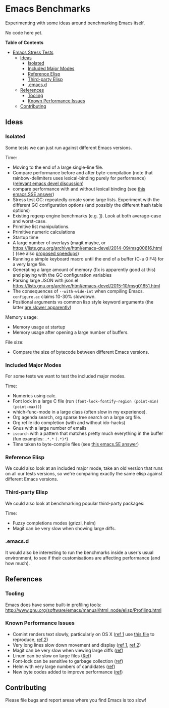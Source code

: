 # Emacs Benchmarks

Experimenting with some ideas around benchmarking Emacs itself.

No code here yet.

<!-- markdown-toc start - Don't edit this section. Run M-x markdown-toc/generate-toc again -->
**Table of Contents**

- [Emacs Stress Tests](#emacs-stress-tests)
    - [Ideas](#ideas)
        - [Isolated](#isolated)
        - [Included Major Modes](#included-major-modes)
        - [Reference Elisp](#reference-elisp)
        - [Third-party Elisp](#third-party-elisp)
        - [.emacs.d](#emacsd)
    - [References](#references)
        - [Tooling](#tooling)
        - [Known Performance Issues](#known-performance-issues)
    - [Contributing](#contributing)

<!-- markdown-toc end -->

## Ideas

### Isolated

Some tests we can just run against different Emacs versions.

Time:

* Moving to the end of a large single-line file.
* Compare performance before and after byte-compilation (note that
  rainbow-delimiters uses lexical-binding purely for performance)
  ([relevant emacs devel discussion](https://lists.gnu.org/archive/html/emacs-devel/2015-10/msg01695.html))
* compare performance with and without lexical binding (see
  [this emacs.SSE answer](http://emacs.stackexchange.com/q/2129))
* Stress test GC: repeatedly create some large lists. Experiment with
  the different GC configuration options (and possibly the different
  hash table options)
* Existing regexp engine benchmarks
  (e.g. [1](http://sljit.sourceforge.net/regex_perf.html)). Look at
  both average-case and worst-case.
* Primitive list manipulations.
* Primitive numeric calculations
* Startup time
* A large number of overlays (magit maybe, or
  https://lists.gnu.org/archive/html/emacs-devel/2014-09/msg00616.html
  ) (see also [proposed speedups](https://lists.gnu.org/archive/html/emacs-devel/2014-09/msg00671.html))
* Running a simple keyboard macro until the end of a buffer (C-u 0 F4)
  for a very large file.
* Generating a large amount of memory (flx is apparently good at this)
  and playing with the GC configuration variables
* Parsing large JSON with json.el
  https://lists.gnu.org/archive/html/emacs-devel/2015-10/msg01651.html
* The consequences of `--with-wide-int` when compiling
  Emacs. `configure.ac` claims 10-30% slowdown.
* Positional arguments vs common lisp style keyword arguments
  (the latter [are slower apparently](https://lists.gnu.org/archive/html/emacs-devel/2016-02/msg01400.html))

Memory usage:

* Memory usage at startup
* Memory usage after opening a large number of buffers.

File size:

* Compare the size of bytecode between different Emacs versions.

### Included Major Modes

For some tests we want to test the included major modes.

Time:

* Numerics using calc.
* Font lock in a large C file (run `(font-lock-fontify-region (point-min) (point-max))`)
* which-func-mode in a large class (often slow in my experience).
* Org agenda search, org sparse tree search on a large org file.
* Org refile ido completion (with and without ido-hacks)
* Gnus with a large number of emails
* `isearch` with a pattern that matches pretty much everything in the
  buffer (fun examples: `.*.*` `(.*)*`)
* Time taken to byte-compile files (see
  [this emacs.SE answer](http://emacs.stackexchange.com/a/2092/304))

### Reference Elisp

We could also look at an included major mode, take an old version that
runs on all our tests versions, so we're comparing exactly the same
elisp against different Emacs versions.

### Third-party Elisp

We could also look at benchmarking popular third-party packages:

Time:

* Fuzzy completions modes (grizzl, helm)
* Magit can be very slow when showing large diffs.

### .emacs.d

It would also be interesting to run the benchmarks inside a user's
usual environment, to see if their customisations are affecting
performance (and how much).

## References

### Tooling

Emacs does have some built-in profiling tools:
http://www.gnu.org/software/emacs/manual/html_node/elisp/Profiling.html

### Known Performance Issues

* Comint renders text slowly, particularly on OS X
([ref 1](http://www.reddit.com/r/emacs/comments/2e8byy/slowass_text_rendering/ck06mzi)
use [this file](https://gist.github.com/Wilfred/59795973e6231cefe8f9)
to reproduce,
[ref 2](https://github.com/JuliaLang/julia/pull/8026))
* Very long lines slow down movement and display
  ([ref 1](http://emacs.stackexchange.com/q/598/304), [ref 2](http://www.reddit.com/r/emacs/comments/2o483m/if_the_display_code_of_emacs_is_complex_why_it/cmltfq9))
* Magit can be very slow when viewing large diffs
([ref](https://github.com/Wilfred/emacsbench/issues/1))
* Linum can be slow on large files
([Ref](http://www.reddit.com/r/emacs/comments/2k5nhp/welcome_to_the_dark_side_switching_to_emacs/clk43j7?context=3))
* Font-lock can be sensitive to garbage collection ([ref](http://emacs.stackexchange.com/q/5351/304))
* Helm with very large numbers of candidates ([ref](http://www.reddit.com/r/emacs/comments/2pvmkm/helm_projectile_now_enables_fuzzy_matching_by/cn1wg2d))
* New byte codes added to improve performance ([ref](https://lists.gnu.org/archive/html/emacs-devel/2016-02/msg00826.html))

## Contributing

Please file bugs and report areas where you find Emacs is too slow!
